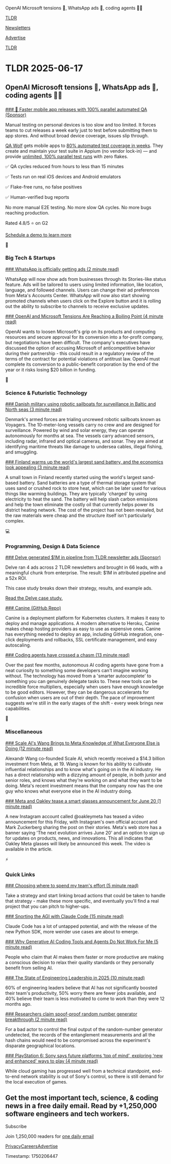 OpenAI Microsoft tensions 🤖, WhatsApp ads 💬, coding agents 👨‍💻

[TLDR](/)

[Newsletters](/newsletters)

[Advertise](https://advertise.tldr.tech/)

[TLDR](/)

# TLDR 2025-06-17

## OpenAI Microsoft tensions 🤖, WhatsApp ads 💬, coding agents 👨‍💻

### 

[### 🚀 Faster mobile app releases with 100% parallel automated QA (Sponsor)](https://www.qawolf.com?utm_source=tldr&amp;utm_medium=newsletter&amp;utm_campaign=ACQ_All_Demo_Conversions__NewsletterAudience_-_Newsletter_FasterMobileReleases_20250617-None_Experiment-FALSE&amp;utm_term=headline-FasterMobileAppReleasesWith100PercentParallelAutomatedQA&amp;utm_content=FasterMobileReleases_ScheduleADemo_MobileQAInMinutesNotDays_Headline%3AFasterMobileAppReleasesWith100PercentParallelAutomatedQA_0_0DF2CC%2CFFFFFF%2CF4BDEC_1600x840_Newsletter-PrimaryPlacement_20250616_v1_)

Manual testing on personal devices is too slow and too limited. It forces teams to cut releases a week early just to test before submitting them to app stores. And without broad device coverage, issues slip through.

[QA Wolf](https://www.qawolf.com?utm_source=tldr&utm_medium=newsletter&utm_campaign=ACQ_All_Demo_Conversions__NewsletterAudience_-_Newsletter_FasterMobileReleases_20250617-None_Experiment-FALSE&utm_term=body-QAWolf&utm_content=FasterMobileReleases_ScheduleADemo_MobileQAInMinutesNotDays_Headline%3AFasterMobileAppReleasesWith100PercentParallelAutomatedQA_0_0DF2CC%2CFFFFFF%2CF4BDEC_1600x840_Newsletter-PrimaryPlacement_20250616_v1_) gets mobile apps to [80% automated test coverage in weeks](https://www.qawolf.com/how-it-works?utm_source=tldr&utm_medium=newsletter&utm_campaign=ACQ_All_Demo_Conversions__NewsletterAudience_-_Newsletter_FasterMobileReleases_20250617-None_Experiment-FALSE&utm_term=body-80PercentAutomatedTestCoverageInWeeks&utm_content=FasterMobileReleases_ScheduleADemo_MobileQAInMinutesNotDays_Headline%3AFasterMobileAppReleasesWith100PercentParallelAutomatedQA_0_0DF2CC%2CFFFFFF%2CF4BDEC_1600x840_Newsletter-PrimaryPlacement_20250616_v1_). They create and maintain your test suite in Appium (no vendor lock-in) — and provide [unlimited, 100% parallel test runs](https://www.qawolf.com/how-it-works?utm_source=tldr&utm_medium=newsletter&utm_campaign=ACQ_All_Demo_Conversions__NewsletterAudience_-_Newsletter_FasterMobileReleases_20250617-None_Experiment-FALSE&utm_term=body-Unlimited100PercentParallelTestRuns&utm_content=FasterMobileReleases_ScheduleADemo_MobileQAInMinutesNotDays_Headline%3AFasterMobileAppReleasesWith100PercentParallelAutomatedQA_0_0DF2CC%2CFFFFFF%2CF4BDEC_1600x840_Newsletter-PrimaryPlacement_20250616_v1_) with zero flakes.

✅ QA cycles reduced from hours to less than 15 minutes

✅ Tests run on real iOS devices and Android emulators

✅ Flake-free runs, no false positives

✅ Human-verified bug reports

No more manual E2E testing. No more slow QA cycles. No more bugs reaching production.

Rated 4.8/5 ⭐ on G2

[Schedule a demo to learn more](https://www.qawolf.com?utm_source=tldr&utm_medium=newsletter&utm_campaign=ACQ_All_Demo_Conversions__NewsletterAudience_-_Newsletter_FasterMobileReleases_20250617-None_Experiment-FALSE&utm_term=cta-ScheduleADemoToLearnMore&utm_content=FasterMobileReleases_ScheduleADemo_MobileQAInMinutesNotDays_Headline%3AFasterMobileAppReleasesWith100PercentParallelAutomatedQA_0_0DF2CC%2CFFFFFF%2CF4BDEC_1600x840_Newsletter-PrimaryPlacement_20250616_v1_)

📱

### Big Tech & Startups

[### WhatsApp is officially getting ads (2 minute read)](https://www.theverge.com/news/687519/whatsapp-launch-advertising-status-updates?utm_source=tldrnewsletter)

WhatsApp will now show ads from businesses through its Stories-like status feature. Ads will be tailored to users using limited information, like location, language, and followed channels. Users can change their ad preferences from Meta's Accounts Center. WhatsApp will now also start showing promoted channels when users click on the Explore button and it is rolling out the ability to subscribe to channels to receive exclusive updates.

[### OpenAI and Microsoft Tensions Are Reaching a Boiling Point (4 minute read)](https://www.wsj.com/tech/ai/openai-and-microsoft-tensions-are-reaching-a-boiling-point-4981c44f?st=Ko7232&reflink=desktopwebshare_permalink&utm_source=tldrnewsletter)

OpenAI wants to loosen Microsoft's grip on its products and computing resources and secure approval for its conversion into a for-profit company, but negotiations have been difficult. The company's executives have discussed the option of accusing Microsoft of anticompetitive behavior during their partnership - this could result in a regulatory review of the terms of the contract for potential violations of antitrust law. OpenAI must complete its conversion to a public-benefit corporation by the end of the year or it risks losing $20 billion in funding.

🚀

### Science & Futuristic Technology

[### Danish military using robotic sailboats for surveillance in Baltic and North seas (3 minute read)](https://apnews.com/article/denmark-robot-sailboats-baltic-sea-bfa31c98cf7c93320115c0ad0e6908c5?utm_source=tldrnewsletter)

Denmark's armed forces are trialing uncrewed robotic sailboats known as Voyagers. The 10-meter-long vessels carry no crew and are designed for surveillance. Powered by wind and solar energy, they can operate autonomously for months at sea. The vessels carry advanced sensors, including radar, infrared and optical cameras, and sonar. They are aimed at identifying maritime threats like damage to undersea cables, illegal fishing, and smuggling.

[### Finland warms up the world's largest sand battery, and the economics look appealing (3 minute read)](https://techcrunch.com/2025/06/16/finland-warms-up-the-worlds-largest-sand-battery-and-the-economics-look-appealing/?utm_source=tldrnewsletter)

A small town in Finland recently started using the world's largest sand-based battery. Sand batteries are a type of thermal storage system that uses sand or crushed rock to store heat, which can be later used for various things like warming buildings. They are typically 'charged' by using electricity to heat the sand. The battery will help slash carbon emissions and help the town eliminate the costly oil that currently helps power its district heating network. The cost of the project has not been revealed, but the raw materials were cheap and the structure itself isn't particularly complex.

💻

### Programming, Design & Data Science

[### Delve generated $1M in pipeline from TLDR newsletter ads (Sponsor)](https://advertise.tldr.tech/case-studies/delve-drives-1m-in-attributed-pipeline-52x-roi-through-tldr-ads/?utm_source=tldr&amp;utm_medium=newsletter&amp;utm_campaign=secondary06172025)

Delve ran 4 ads across 2 TLDR newsletters and brought in 66 leads, with a meaningful chunk from enterprise. The result: $1M in attributed pipeline and a 52x ROI.

This case study breaks down their strategy, results, and example ads.

[Read the Delve case study.](https://advertise.tldr.tech/case-studies/delve-drives-1m-in-attributed-pipeline-52x-roi-through-tldr-ads/?utm_source=tldr&utm_medium=newsletter&utm_campaign=secondary06172025)

[### Canine (GitHub Repo)](https://github.com/czhu12/canine?utm_source=tldrnewsletter)

Canine is a deployment platform for Kubernetes clusters. It makes it easy to deploy and manage applications. A modern alternative to Heroku, Canine makes cheap hosting providers as easy to use as expensive ones. Canine has everything needed to deploy an app, including GitHub integration, one-click deployments and rollbacks, SSL certificate management, and easy autoscaling.

[### Coding agents have crossed a chasm (13 minute read)](https://blog.singleton.io/posts/2025-06-14-coding-agents-cross-a-chasm/?utm_source=tldrnewsletter)

Over the past few months, autonomous AI coding agents have gone from a neat curiosity to something some developers can't imagine working without. The technology has moved from a 'smarter autocomplete' to something you can genuinely delegate tasks to. These new tools can be incredible force multipliers, especially when users have enough knowledge to be good editors. However, they can be dangerous accelerants for confusion when users are out of their depth. The pace of improvement suggests we're still in the early stages of the shift - every week brings new capabilities.

🎁

### Miscellaneous

[### Scale AI's Wang Brings to Meta Knowledge of What Everyone Else is Doing (12 minute read)](https://www.bloomberg.com/news/articles/2025-06-16/scale-ai-s-alexandr-wang-brings-meta-his-extensive-competitor-knowledge?accessToken=eyJhbGciOiJIUzI1NiIsInR5cCI6IkpXVCJ9.eyJzb3VyY2UiOiJTdWJzY3JpYmVyR2lmdGVkQXJ0aWNsZSIsImlhdCI6MTc1MDEyNjYyMSwiZXhwIjoxNzUwNzMxNDIxLCJhcnRpY2xlSWQiOiJTWFlMOTJEV1JHRzAwMCIsImJjb25uZWN0SWQiOiI2NTc1NjkyN0UwMkM0N0MwQkQ0MDNEQTJGMEUyNzIyMyJ9.dA6h8Mc149rBu0n9OIhGVkB5M82dXFzOYEqucf-9Ipw&amp;utm_source=tldrnewsletter)

Alexandr Wang co-founded Scale AI, which recently received a $14.3 billion investment from Meta, at 19. Wang is known for his ability to cultivate influential relationships and to know what's going on in the AI industry. He has a direct relationship with a dizzying amount of people, in both junior and senior roles, and knows what they're working on and what they want to be doing. Meta's recent investment means that the company now has the one guy who knows what everyone else in the AI industry doing.

[### Meta and Oakley tease a smart glasses announcement for June 20 (1 minute read)](https://www.engadget.com/wearables/meta-and-oakley-tease-a-smart-glasses-announcement-for-june-20-172532944.html?utm_source=tldrnewsletter)

A new Instagram account called @oakleymeta has teased a video announcement for this Friday, with Instagram's own official account and Mark Zuckerberg sharing the post on their stories. Meta's web store has a banner saying 'The next evolution arrives June 20' and an option to sign up for updates on products, news, and innovations. This all indicates that Oakley Meta glasses will likely be announced this week. The video is available in the article.

⚡

### Quick Links

[### Choosing where to spend my team's effort (5 minute read)](https://frederickvanbrabant.com/blog/2025-06-13-choosing-where-to-spend-my-teams-effort/?utm_source=programming)

Take a strategy and start linking broad actions that could be taken to handle that strategy - make these more specific, and eventually you'll find a real project that you can pitch to higher-ups.

[### Snorting the AGI with Claude Code (15 minute read)](https://kadekillary.work/blog/#2025-06-16-snorting-the-agi-with-claude-code)

Claude Code has a lot of untapped potential, and with the release of the new Python SDK, more weirder use cases are about to emerge.

[### Why Generative AI Coding Tools and Agents Do Not Work For Me (5 minute read)](https://blog.miguelgrinberg.com/post/why-generative-ai-coding-tools-and-agents-do-not-work-for-me?utm_source=tldrnewsletter)

People who claim that AI makes them faster or more productive are making a conscious decision to relax their quality standards or they personally benefit from selling AI.

[### The State of Engineering Leadership in 2025 (10 minute read)](https://newsletter.eng-leadership.com/p/the-state-of-engineering-leadership?utm_source=tldrnewsletter)

60% of engineering leaders believe that AI has not significantly boosted their team's productivity, 50% worry there are fewer jobs available, and 40% believe their team is less motivated to come to work than they were 12 months ago.

[### Researchers claim spoof-proof random number generator breakthrough (2 minute read)](https://www.theregister.com/2025/06/14/researchers_claim_spoofproof_random_number/?utm_source=tldrnewsletter)

For a bad actor to control the final output of the random-number generator undetected, the records of the entanglement measurements and all the hash chains would need to be compromised across the experiment's disparate geographical locations.

[### PlayStation 6: Sony says future platforms ‘top of mind', exploring ‘new and enhanced' ways to play (4 minute read)](https://www.videogameschronicle.com/news/playstation-6-sony-says-future-platforms-top-of-mind-exploring-new-and-enhanced-ways-to-play/?utm_source=tldrnewsletter)

While cloud gaming has progressed well from a technical standpoint, end-to-end network stability is out of Sony's control, so there is still demand for the local execution of games.

## Get the most important tech, science, & coding news in a free daily email. Read by +1,250,000 software engineers and tech workers.

Subscribe

Join 1,250,000 readers for [one daily email](/api/latest/tech)

[Privacy](/privacy)[Careers](https://jobs.ashbyhq.com/tldr.tech)[Advertise](/tech/advertise)

Timestamp: 1750206447